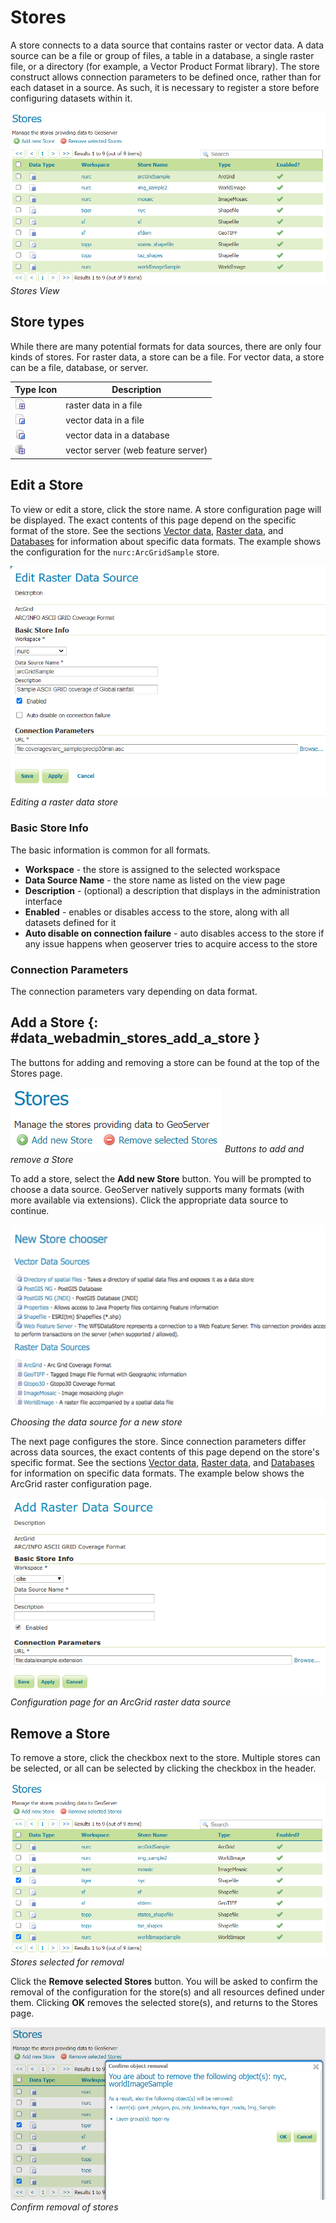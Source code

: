 # Stores

A store connects to a data source that contains raster or vector data. A data source can be a file or group of files, a table in a database, a single raster file, or a directory (for example, a Vector Product Format library). The store construct allows connection parameters to be defined once, rather than for each dataset in a source. As such, it is necessary to register a store before configuring datasets within it.

![](img/data_stores.png)
*Stores View*

## Store types

While there are many potential formats for data sources, there are only four kinds of stores. For raster data, a store can be a file. For vector data, a store can be a file, database, or server.

| Type Icon                           | Description                        |
|-------------------------------------|------------------------------------|
| ![image](img/data_stores_type1.png) | raster data in a file              |
| ![image](img/data_stores_type3.png) | vector data in a file              |
| ![image](img/data_stores_type2.png) | vector data in a database          |
| ![image](img/data_stores_type5.png) | vector server (web feature server) |

## Edit a Store

To view or edit a store, click the store name. A store configuration page will be displayed. The exact contents of this page depend on the specific format of the store. See the sections [Vector data](../vector/index.md), [Raster data](../raster/index.md), and [Databases](../database/index.md) for information about specific data formats. The example shows the configuration for the `nurc:ArcGridSample` store.

![](img/data_stores_edit.png)
*Editing a raster data store*

### Basic Store Info

The basic information is common for all formats.

-   **Workspace** - the store is assigned to the selected workspace
-   **Data Source Name** - the store name as listed on the view page
-   **Description** - (optional) a description that displays in the administration interface
-   **Enabled** - enables or disables access to the store, along with all datasets defined for it
-   **Auto disable on connection failure** - auto disables access to the store if any issue happens when geoserver tries to acquire access to the store

### Connection Parameters

The connection parameters vary depending on data format.

## Add a Store {: #data_webadmin_stores_add_a_store }

The buttons for adding and removing a store can be found at the top of the Stores page.

![](img/data_stores_add_remove.png)
*Buttons to add and remove a Store*

To add a store, select the **Add new Store** button. You will be prompted to choose a data source. GeoServer natively supports many formats (with more available via extensions). Click the appropriate data source to continue.

![](img/data_stores_chooser.png)
*Choosing the data source for a new store*

The next page configures the store. Since connection parameters differ across data sources, the exact contents of this page depend on the store's specific format. See the sections [Vector data](../vector/index.md), [Raster data](../raster/index.md), and [Databases](../database/index.md) for information on specific data formats. The example below shows the ArcGrid raster configuration page.

![](img/data_stores_add.png)
*Configuration page for an ArcGrid raster data source*

## Remove a Store

To remove a store, click the checkbox next to the store. Multiple stores can be selected, or all can be selected by clicking the checkbox in the header.

![](img/data_stores_delete.png)
*Stores selected for removal*

Click the **Remove selected Stores** button. You will be asked to confirm the removal of the configuration for the store(s) and all resources defined under them. Clicking **OK** removes the selected store(s), and returns to the Stores page.

![](img/data_stores_delete_confirm.png)
*Confirm removal of stores*
